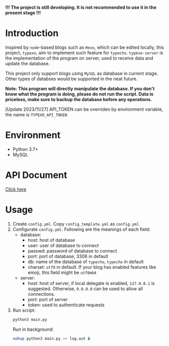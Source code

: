 **!!! The project is still developing. It is not recommended to use it in the present stage !!!**

# Introduction

Inspired by `node`-based blogs such as `Hexo`, which can be edited locally, this project, `typexo`, aim to implement such feature for `typecho`. `typexo-server` is the implementation of the program on server, used to receive data and update the database.

This project only support blogs using `MySQL` as database in current stage. Other types of databses would be supported in the neat future.

**Note: This program will directly manipulate the database. If you don't know what the program is doing, please do not run the script. Data is priceless, make sure to backup the database before any operations.**

[Update 2023/11/27] API_TOKEN can be overriden by environment variable, the name is `TYPEXO_API_TOKEN`

# Environment

- Python 3.7+
- MySQL

# API Document

[Click here](API-en.md)

# Usage

1. Create `config.yml`. Copy `config_template.yml` as `config.yml`.
2. Configurate `config.yml`. Following are the meanings of each field:
    - database:
        - host: host of database
        - user: user of database to connect
        - passwd: password of database to connect
        - port: port of database, 3306 in default
        - db: name of the database of `typecho`, `typecho` in default
        - charset: `utf8` in default. If your blog has enabled features like emoji, this field might be `utf8mb4`
    - server:
        - host: host of server, if local delegate is enabled, `127.0.0.1` is suggested. Otherwise, `0.0.0.0` can be used to allow all connections.
        - port: port of server
        - token: used to authenticate requests
3. Run script:
   ```bash
   python3 main.py
   ```
   Run in background:
   ```bash
   nohup python3 main.py >> log.out &
   ```